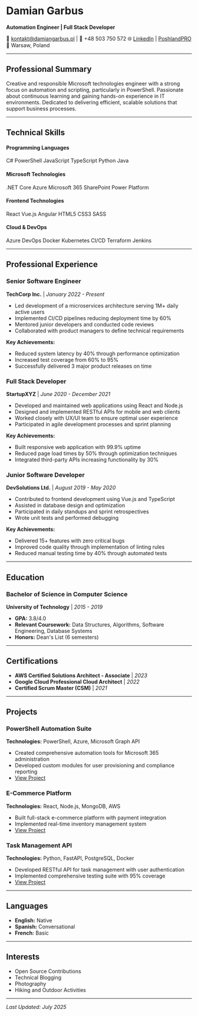 # Damian Garbus
**Automation Engineer | Full Stack Developer**

📧 kontakt@damiangarbus.pl | 📱 +48 503 750 572 
🌐 [LinkedIn](https://www.linkedin.com/in/damiangarbus/) | [PoshlandPRO](https://poshland.pro) 
📍 Warsaw, Poland

---

## Professional Summary

Creative and responsible Microsoft technologies engineer with a strong focus on automation and scripting, particularly in PowerShell. Passionate about continuous learning and gaining hands-on experience in IT environments. Dedicated to delivering efficient, scalable solutions that support business processes.

---

## Technical Skills

<div class="skills-grid">
  <div class="skill-category">
    <h4>Programming Languages</h4>
    <div class="skill-tags">
      <span class="skill-tag">C#</span>
      <span class="skill-tag">PowerShell</span>
      <span class="skill-tag">JavaScript</span>
      <span class="skill-tag">TypeScript</span>
      <span class="skill-tag">Python</span>
      <span class="skill-tag">Java</span>
    </div>
  </div>

  <div class="skill-category">
    <h4>Microsoft Technologies</h4>
    <div class="skill-tags">
      <span class="skill-tag">.NET Core</span>
      <span class="skill-tag">Azure</span>
      <span class="skill-tag">Microsoft 365</span>
      <span class="skill-tag">SharePoint</span>
      <span class="skill-tag">Power Platform</span>
    </div>
  </div>

  <div class="skill-category">
    <h4>Frontend Technologies</h4>
    <div class="skill-tags">
      <span class="skill-tag">React</span>
      <span class="skill-tag">Vue.js</span>
      <span class="skill-tag">Angular</span>
      <span class="skill-tag">HTML5</span>
      <span class="skill-tag">CSS3</span>
      <span class="skill-tag">SASS</span>
    </div>
  </div>

  <div class="skill-category">
    <h4>Cloud & DevOps</h4>
    <div class="skill-tags">
      <span class="skill-tag">Azure DevOps</span>
      <span class="skill-tag">Docker</span>
      <span class="skill-tag">Kubernetes</span>
      <span class="skill-tag">CI/CD</span>
      <span class="skill-tag">Terraform</span>
      <span class="skill-tag">Jenkins</span>
    </div>
  </div>
</div>

---

## Professional Experience

### Senior Software Engineer
**TechCorp Inc.** | *January 2022 - Present*

- Led development of a microservices architecture serving 1M+ daily active users
- Implemented CI/CD pipelines reducing deployment time by 60%
- Mentored junior developers and conducted code reviews
- Collaborated with product managers to define technical requirements

**Key Achievements:**
- Reduced system latency by 40% through performance optimization
- Increased test coverage from 60% to 95%
- Successfully delivered 3 major product releases on time

### Full Stack Developer
**StartupXYZ** | *June 2020 - December 2021*

- Developed and maintained web applications using React and Node.js
- Designed and implemented RESTful APIs for mobile and web clients
- Worked closely with UX/UI team to ensure optimal user experience
- Participated in agile development processes and sprint planning

**Key Achievements:**
- Built responsive web application with 99.9% uptime
- Reduced page load times by 50% through optimization techniques
- Integrated third-party APIs increasing functionality by 30%

### Junior Software Developer
**DevSolutions Ltd.** | *August 2019 - May 2020*

- Contributed to frontend development using Vue.js and TypeScript
- Assisted in database design and optimization
- Participated in daily standups and sprint retrospectives
- Wrote unit tests and performed debugging

**Key Achievements:**
- Delivered 15+ features with zero critical bugs
- Improved code quality through implementation of linting rules
- Reduced manual testing time by 40% through automated tests

---

## Education

### Bachelor of Science in Computer Science
**University of Technology** | *2015 - 2019*
- **GPA:** 3.8/4.0
- **Relevant Coursework:** Data Structures, Algorithms, Software Engineering, Database Systems
- **Honors:** Dean's List (6 semesters)

---

## Certifications

- **AWS Certified Solutions Architect - Associate** | *2023*
- **Google Cloud Professional Cloud Architect** | *2022*
- **Certified Scrum Master (CSM)** | *2021*

---

## Projects

### PowerShell Automation Suite
**Technologies:** PowerShell, Azure, Microsoft Graph API
- Created comprehensive automation tools for Microsoft 365 administration
- Developed custom modules for user provisioning and compliance reporting
- [View Project](https://github.com/damiangarbus/automation-suite)

### E-Commerce Platform
**Technologies:** React, Node.js, MongoDB, AWS
- Built full-stack e-commerce platform with payment integration
- Implemented real-time inventory management system
- [View Project](https://github.com/damiangarbus/ecommerce-platform)

### Task Management API
**Technologies:** Python, FastAPI, PostgreSQL, Docker
- Developed RESTful API for task management with user authentication
- Implemented comprehensive testing suite with 95% coverage
- [View Project](https://github.com/damiangarbus/task-api)

---

## Languages

- **English:** Native
- **Spanish:** Conversational
- **French:** Basic

---

## Interests

- Open Source Contributions
- Technical Blogging
- Photography
- Hiking and Outdoor Activities

---

*Last Updated: July 2025*
